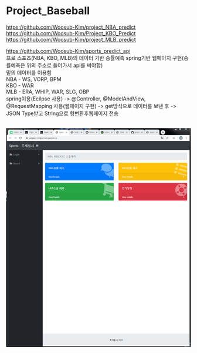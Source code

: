 # Project_Baseball

https://github.com/Woosub-Kim/project_NBA_predict
https://github.com/Woosub-Kim/Project_KBO_Predict
https://github.com/Woosub-Kim/project_MLB_predict

https://github.com/Woosub-Kim/sports_predict_api
<br/>
프로 스포츠(NBA, KBO, MLB)의 데이터 기반 승률예측 spring기반 웹페이지 구현(승률예측은 위의 주소로 들어가서 api를 써야함) 
<br/>
밑의 데이터를 이용함
<br/>
NBA - WS, VORP, BPM
<br/>
KBO - WAR
<br/>
MLB - ERA, WHIP, WAR, SLG, OBP
<br/>
spring이용(Ecilpse 사용) -> @Controller, @ModelAndView, @RequestMapping 사용(웹페이지 구현) -> get방식으로 데이터를 보낸 후 ->
JSON Type받고 String으로 형변환후웹페이지 전송

<br/>
<img width="" height="" src='https://github.com/namwon94/Project_Baseball/blob/master/webpage.png'></img>
